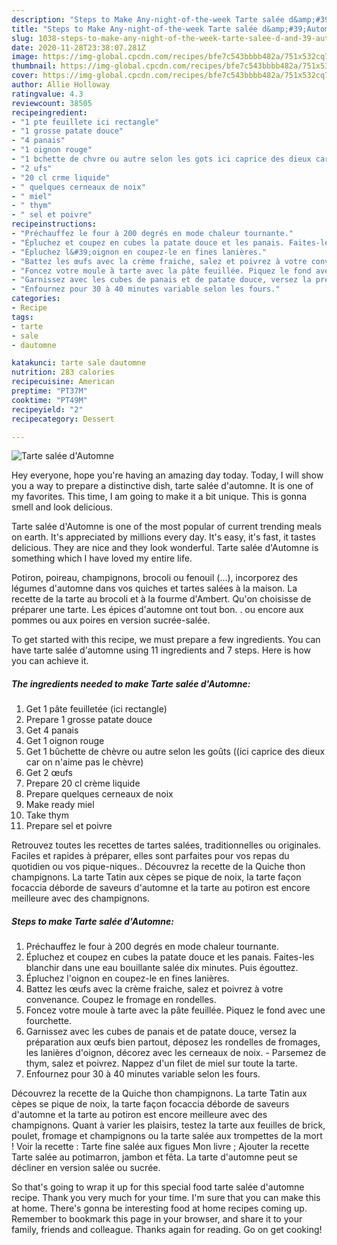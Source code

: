 ```yaml
---
description: "Steps to Make Any-night-of-the-week Tarte salée d&amp;#39;Automne"
title: "Steps to Make Any-night-of-the-week Tarte salée d&amp;#39;Automne"
slug: 1038-steps-to-make-any-night-of-the-week-tarte-salee-d-and-39-automne
date: 2020-11-28T23:38:07.281Z
image: https://img-global.cpcdn.com/recipes/bfe7c543bbbb482a/751x532cq70/tarte-salee-dautomne-photo-principale-de-la-recette.jpg
thumbnail: https://img-global.cpcdn.com/recipes/bfe7c543bbbb482a/751x532cq70/tarte-salee-dautomne-photo-principale-de-la-recette.jpg
cover: https://img-global.cpcdn.com/recipes/bfe7c543bbbb482a/751x532cq70/tarte-salee-dautomne-photo-principale-de-la-recette.jpg
author: Allie Holloway
ratingvalue: 4.3
reviewcount: 38505
recipeingredient:
- "1 pte feuillete ici rectangle"
- "1 grosse patate douce"
- "4 panais"
- "1 oignon rouge"
- "1 bchette de chvre ou autre selon les gots ici caprice des dieux car on naime pas le chvre"
- "2 ufs"
- "20 cl crme liquide"
- " quelques cerneaux de noix"
- " miel"
- " thym"
- " sel et poivre"
recipeinstructions:
- "Préchauffez le four à 200 degrés en mode chaleur tournante."
- "Épluchez et coupez en cubes la patate douce et les panais. Faites-les blanchir dans une eau bouillante salée dix minutes. Puis égouttez."
- "Épluchez l&#39;oignon en coupez-le en fines lanières."
- "Battez les œufs avec la crème fraiche, salez et poivrez à votre convenance. Coupez le fromage en rondelles."
- "Foncez votre moule à tarte avec la pâte feuillée. Piquez le fond avec une fourchette."
- "Garnissez avec les cubes de panais et de patate douce, versez la préparation aux œufs bien partout, déposez les rondelles de fromages, les lanières d&#39;oignon, décorez avec les cerneaux de noix. Parsemez de thym, salez et poivrez. Nappez d&#39;un filet de miel sur toute la tarte."
- "Enfournez pour 30 à 40 minutes variable selon les fours."
categories:
- Recipe
tags:
- tarte
- sale
- dautomne

katakunci: tarte sale dautomne 
nutrition: 283 calories
recipecuisine: American
preptime: "PT37M"
cooktime: "PT49M"
recipeyield: "2"
recipecategory: Dessert

---
```



![Tarte salée d&#39;Automne](https://img-global.cpcdn.com/recipes/bfe7c543bbbb482a/751x532cq70/tarte-salee-dautomne-photo-principale-de-la-recette.jpg)

Hey everyone, hope you're having an amazing day today. Today, I will show you a way to prepare a distinctive dish, tarte salée d&#39;automne. It is one of my favorites. This time, I am going to make it a bit unique. This is gonna smell and look delicious.

Tarte salée d&#39;Automne is one of the most popular of current trending meals on earth. It's appreciated by millions every day. It's easy, it's fast, it tastes delicious. They are nice and they look wonderful. Tarte salée d&#39;Automne is something which I have loved my entire life.

Potiron, poireau, champignons, brocoli ou fenouil (…), incorporez des légumes d&#39;automne dans vos quiches et tartes salées à la maison. La recette de la tarte au brocoli et à la fourme d&#39;Ambert. Qu&#39;on choisisse de préparer une tarte. Les épices d&#39;automne ont tout bon. . ou encore aux pommes ou aux poires en version sucrée-salée.


To get started with this recipe, we must prepare a few ingredients. You can have tarte salée d&#39;automne using 11 ingredients and 7 steps. Here is how you can achieve it.

<!--inarticleads1-->

##### The ingredients needed to make Tarte salée d&#39;Automne:

1. Get 1 pâte feuilletée (ici rectangle)
1. Prepare 1 grosse patate douce
1. Get 4 panais
1. Get 1 oignon rouge
1. Get 1 bûchette de chèvre ou autre selon les goûts ((ici caprice des dieux car on n&#39;aime pas le chèvre)
1. Get 2 œufs
1. Prepare 20 cl crème liquide
1. Prepare  quelques cerneaux de noix
1. Make ready  miel
1. Take  thym
1. Prepare  sel et poivre


Retrouvez toutes les recettes de tartes salées, traditionnelles ou originales. Faciles et rapides à préparer, elles sont parfaites pour vos repas du quotidien ou vos pique-niques.. Découvrez la recette de la Quiche thon champignons. La tarte Tatin aux cèpes se pique de noix, la tarte façon focaccia déborde de saveurs d&#39;automne et la tarte au potiron est encore meilleure avec des champignons. 

<!--inarticleads2-->

##### Steps to make Tarte salée d&#39;Automne:

1. Préchauffez le four à 200 degrés en mode chaleur tournante.
1. Épluchez et coupez en cubes la patate douce et les panais. Faites-les blanchir dans une eau bouillante salée dix minutes. Puis égouttez.
1. Épluchez l&#39;oignon en coupez-le en fines lanières.
1. Battez les œufs avec la crème fraiche, salez et poivrez à votre convenance. Coupez le fromage en rondelles.
1. Foncez votre moule à tarte avec la pâte feuillée. Piquez le fond avec une fourchette.
1. Garnissez avec les cubes de panais et de patate douce, versez la préparation aux œufs bien partout, déposez les rondelles de fromages, les lanières d&#39;oignon, décorez avec les cerneaux de noix. - Parsemez de thym, salez et poivrez. Nappez d&#39;un filet de miel sur toute la tarte.
1. Enfournez pour 30 à 40 minutes variable selon les fours.


Découvrez la recette de la Quiche thon champignons. La tarte Tatin aux cèpes se pique de noix, la tarte façon focaccia déborde de saveurs d&#39;automne et la tarte au potiron est encore meilleure avec des champignons. Quant à varier les plaisirs, testez la tarte aux feuilles de brick, poulet, fromage et champignons ou la tarte salée aux trompettes de la mort ! Voir la recette : Tarte fine salée aux figues Mon livre ; Ajouter la recette Tarte salée au potimarron, jambon et fêta. La tarte d&#39;automne peut se décliner en version salée ou sucrée. 

So that's going to wrap it up for this special food tarte salée d&#39;automne recipe. Thank you very much for your time. I'm sure that you can make this at home. There's gonna be interesting food at home recipes coming up. Remember to bookmark this page in your browser, and share it to your family, friends and colleague. Thanks again for reading. Go on get cooking!
